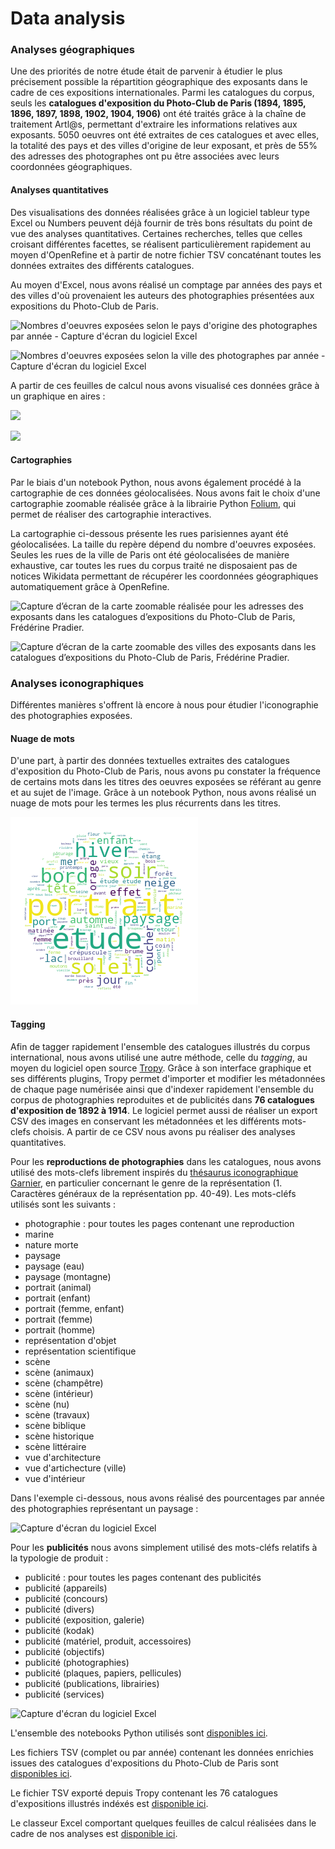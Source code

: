 # Data analysis

### Analyses géographiques

Une des priorités de notre étude était de parvenir à étudier le plus précisement possible la répartition géographique des exposants dans le cadre de ces expositions internationales. Parmi les catalogues du corpus, seuls les **catalogues d'exposition du Photo-Club de Paris (1894, 1895, 1896, 1897, 1898, 1902, 1904, 1906)** ont été traités grâce à la chaîne de traitement Artl@s, permettant d'extraire les informations relatives aux exposants. 5050 oeuvres ont été extraites de ces catalogues et avec elles, la totalité des pays et des villes d'origine de leur exposant, et près de 55% des adresses des photographes ont pu être associées avec leurs coordonnées géographiques.&#x20;

#### Analyses quantitatives

Des visualisations des données réalisées grâce à un logiciel tableur type Excel ou Numbers peuvent déjà fournir de très bons résultats du point de vue des analyses quantitatives. Certaines recherches, telles que celles croisant différentes facettes, se réalisent particulièrement rapidement au moyen d'OpenRefine et à partir de notre fichier TSV concaténant toutes les données extraites des différents catalogues.

Au moyen d'Excel, nous avons réalisé un comptage par années des pays et des villes d'où provenaient les auteurs des photographies présentées aux expositions du Photo-Club de Paris.

![Nombres d'oeuvres exposées selon le pays d'origine des photographes par année - Capture d'écran du logiciel Excel](../.gitbook/assets/excel\_pays.png)

![Nombres d'oeuvres exposées selon la ville des photographes par année - Capture d'écran du logiciel Excel](../.gitbook/assets/excel\_villes.png)

A partir de ces feuilles de calcul nous avons visualisé ces données grâce à un graphique en aires :&#x20;

![](../.gitbook/assets/total\_pays\_3.png)

![](../.gitbook/assets/total\_ville\_30\_2.png)

#### Cartographies

Par le biais d'un notebook Python, nous avons également procédé à la cartographie de ces données géolocalisées. Nous avons fait le choix d'une cartographie zoomable réalisée grâce à la librairie Python [Folium](http://python-visualization.github.io/folium/modules.html), qui permet de réaliser des cartographie interactives.

La cartographie ci-dessous présente les rues parisiennes ayant été géolocalisées. La taille du repère dépend du nombre d'oeuvres exposées. Seules les rues de la ville de Paris ont été géolocalisées de manière exhaustive, car toutes les rues du corpus traité ne disposaient pas de notices Wikidata permettant de récupérer les coordonnées géographiques automatiquement grâce à OpenRefine.&#x20;

![Capture d’écran de la carte zoomable réalisée pour les adresses des exposants dans les catalogues d’expositions du Photo-Club de Paris, Frédérine Pradier.](../.gitbook/assets/map\_paris.png)

![Capture d’écran de la carte zoomable des villes des exposants dans les catalogues d’expositions du Photo-Club de Paris, Frédérine Pradier.](../.gitbook/assets/map\_cities.png)

### Analyses iconographiques

Différentes manières s'offrent là encore à nous pour étudier l'iconographie des photographies exposées.

#### Nuage de mots

D'une part, à partir des données textuelles extraites des catalogues d'exposition du Photo-Club de Paris, nous avons pu constater la fréquence de certains mots dans les titres des oeuvres exposées se référant au genre et au sujet de l'image. Grâce à un notebook Python, nous avons réalisé un nuage de mots pour les termes les plus récurrents dans les titres.&#x20;

![Nuages de mots basé sur l'ensemble des titres des expositions (1894-1906), Frédérine Pradier.](../.gitbook/assets/wordcloud.png)

#### Tagging

Afin de tagger rapidement l'ensemble des catalogues illustrés du corpus international, nous avons utilisé une autre méthode, celle du _tagging_, au moyen du logiciel open source [Tropy](https://www.tropy.org). Grâce à son interface graphique et ses différents plugins, Tropy permet d'importer et modifier les métadonnées de chaque page numérisée ainsi que d'indexer rapidement l'ensemble du corpus de photographies reproduites et de publicités dans **76 catalogues d'exposition de 1892 à 1914**. Le logiciel permet aussi de réaliser un export CSV des images en conservant les métadonnées et les différents mots-clefs choisis. A partir de ce CSV nous avons pu réaliser des analyses quantitatives.&#x20;

Pour les **reproductions de photographies** dans les catalogues, nous avons utilisé des mots-clefs librement inspirés du [thésaurus iconographique Garnier](https://www.culture.gouv.fr/Thematiques/Musees/Pour-les-professionnels/Conserver-et-gerer-les-collections/Informatiser-les-collections-d-un-musee-de-France/Vocabulaires-scientifiques-du-Service-des-musees-de-France/Thesaurus-iconographique-systeme-descriptif-des-representations-de-Francois-Garnier), en particulier concernant le genre de la représentation (1. Caractères généraux de la représentation pp. 40-49). Les mots-cléfs utilisés sont les suivants :&#x20;

* photographie : pour toutes les pages contenant une reproduction
* marine&#x20;
* nature morte&#x20;
* paysage
* paysage (eau)
* paysage (montagne)
* portrait (animal)
* portrait (enfant)
* portrait (femme, enfant)
* portrait (femme)
* portrait (homme)
* représentation d'objet&#x20;
* représentation scientifique
* scène
* scène (animaux)
* scène (champêtre)
* scène (intérieur)
* scène (nu)
* scène (travaux)
* scène biblique
* scène historique
* scène littéraire
* vue d'architecture
* vue d'artichecture (ville)
* vue d'intérieur&#x20;

Dans l'exemple ci-dessous, nous avons réalisé des pourcentages par année des photographies représentant un paysage :&#x20;

![Capture d'écran du logiciel Excel](../.gitbook/assets/excel\_paysage.png)

Pour les **publicités** nous avons simplement utilisé des mots-cléfs relatifs à la typologie de produit :&#x20;

* publicité : pour toutes les pages contenant des publicités
* publicité (appareils)
* publicité (concours)
* publicité (divers)
* publicité (exposition, galerie)
* publicité (kodak)
* publicité (matériel, produit, accessoires)
* publicité (objectifs)
* publicité (photographies)
* publicité (plaques, papiers, pellicules)
* publicité (publications, librairies)
* publicité (services)&#x20;

![Capture d'écran du logiciel Excel](../.gitbook/assets/excel\_pub.png)

L'ensemble des notebooks Python utilisés sont [disponibles ici](https://github.com/PictoCatalogs/Scripts).

Les fichiers TSV (complet ou par année) contenant les données enrichies issues des catalogues d'expositions du Photo-Club de Paris sont [disponibles ici](https://github.com/PictoCatalogs/Corpus/tree/main/extended\_tsv).

Le fichier TSV exporté depuis Tropy contenant les 76 catalogues d'expositions illustrés indéxés est [disponible ici](https://github.com/PictoCatalogs/Corpus/blob/main/extended\_tsv/catalogues\_tropy.tsv).&#x20;

Le classeur Excel comportant quelques feuilles de calcul réalisées dans le cadre de nos analyses est [disponible ici](https://github.com/PictoCatalogs/Corpus/blob/main/extended\_tsv/various\_data.xlsx).&#x20;
